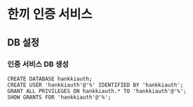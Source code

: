 # 한끼 인증 서비스
## DB 설정
### 인증 서비스 DB 생성
```
CREATE DATABASE hankkiauth;
CREATE USER 'hankkiauth'@'%' IDENTIFIED BY 'hankkiauth';
GRANT ALL PRIVILEGES ON hankkiauth.* TO 'hankkiauth'@'%';
SHOW GRANTS FOR 'hankkiauth'@'%';
```